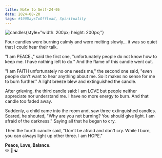```yaml
---
title: Note to Self-24-05
date: 2024-08-20
tags: #100DaysToOffload, Spirituality
---
```


![candles]({static}/images/candles.jpg){style="width: 200px; height: 200px;"}  


Four candles were burning calmly and were melting slowly... it was so quiet that I could hear their talk.

"I am PEACE.," said the first one, "unfortunately people do not know how to keep me. I have nothing left to do." And the flame of this candle went out. 

"I am FAITH unfortunately no one needs me," the second one said,
"even  people don't want to hear anything about me. So it makes no sense for me to burn further." A light breeze blew and extinguished the candle. 

After grieving, the third candle said: 
I am LOVE but people neither appreciate nor understand me. I have no more energy to burn. 
And that candle too faded away.

Suddenly, a child came into the room and, saw three extinguished candles. Scared, he shouted, "Why are you not burning? You should give light. I am afraid of the darkness." Saying all that he began to cry.

Then the fourth candle said, "Don't be afraid and don't cry. While I burn, you can always light up other three. I am HOPE."

**Peace, Love, Balance.**  
☮️ 💚 ☯️